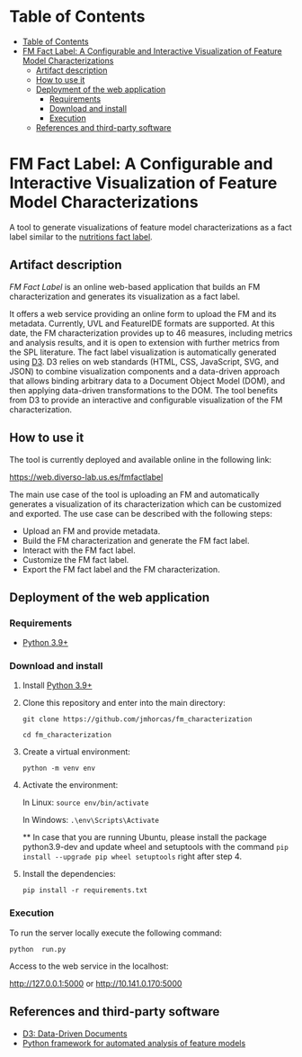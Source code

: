 # Table of Contents
- [Table of Contents](#table-of-contents)
- [FM Fact Label: A Configurable and Interactive Visualization of Feature Model Characterizations](#fm-fact-label-a-configurable-and-interactive-visualization-of-feature-model-characterizations)
  - [Artifact description](#artifact-description)
  - [How to use it](#how-to-use-it)
  - [Deployment of the web application](#deployment-of-the-web-application)
    - [Requirements](#requirements)
    - [Download and install](#download-and-install)
    - [Execution](#execution)
  - [References and third-party software](#references-and-third-party-software)

# FM Fact Label: A Configurable and Interactive Visualization of Feature Model Characterizations
A tool to generate visualizations of feature model characterizations as a fact label similar to the [nutritions fact label](https://en.wikipedia.org/wiki/Nutrition_facts_label).

## Artifact description
*FM Fact Label* is an online web-based application that builds an FM characterization and generates its visualization as a fact label.

It offers a web service providing an online form to upload the FM and its metadata. Currently, UVL and FeatureIDE formats are supported.
At this date, the FM characterization provides up to 46 measures, including metrics and analysis results, and it is open to extension with further metrics from the SPL literature.
The fact label visualization is automatically generated using [D3](https://d3js.org/). D3 relies on web standards (HTML, CSS, JavaScript, SVG, and JSON) to combine visualization components and a data-driven approach that allows binding arbitrary data to a Document Object Model (DOM), and then applying data-driven transformations to the DOM. The tool benefits from D3 to provide an interactive and configurable visualization of the FM characterization.

## How to use it
The tool is currently deployed and available online in the following link: 

https://web.diverso-lab.us.es/fmfactlabel

The main use case of the tool is uploading an FM and automatically generates a visualization of its characterization which can be customized and exported. The use case can be described with the following steps:
- Upload an FM and provide metadata.
- Build the FM characterization and generate the FM fact label.
- Interact with the FM fact label.
- Customize the FM fact label.
- Export the FM fact label and the FM characterization.

## Deployment of the web application

### Requirements
- [Python 3.9+](https://www.python.org/)

### Download and install
1. Install [Python 3.9+](https://www.python.org/)
2. Clone this repository and enter into the main directory:

    `git clone https://github.com/jmhorcas/fm_characterization`

    `cd fm_characterization` 
3. Create a virtual environment: 
   
   `python -m venv env`
4. Activate the environment: 
   
   In Linux: `source env/bin/activate`

   In Windows: `.\env\Scripts\Activate`

   ** In case that you are running Ubuntu, please install the package python3.9-dev and update wheel and setuptools with the command `pip  install --upgrade pip wheel setuptools` right after step 4.
   
5. Install the dependencies: 
   
   `pip install -r requirements.txt`

   

### Execution
To run the server locally execute the following command:

   `python  run.py`

Access to the web service in the localhost:

http://127.0.0.1:5000 or http://10.141.0.170:5000

## References and third-party software
- [D3: Data-Driven Documents](https://d3js.org/)
- [Python framework for automated analysis of feature models](https://github.com/diverso-lab/core)
